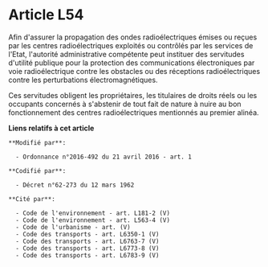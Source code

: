 # Article L54

Afin d'assurer la propagation des ondes radioélectriques émises ou reçues par les centres radioélectriques exploités ou
contrôlés par les services de l'Etat, l'autorité administrative compétente peut instituer des servitudes d'utilité publique
pour la protection des communications électroniques par voie radioélectrique contre les obstacles ou des réceptions
radioélectriques contre les perturbations électromagnétiques. 

Ces servitudes obligent les propriétaires, les titulaires de droits réels ou les occupants concernés à s'abstenir de tout
fait de nature à nuire au bon fonctionnement des centres radioélectriques mentionnés au premier alinéa.

**Liens relatifs à cet article**

	**Modifié par**:

	  - Ordonnance n°2016-492 du 21 avril 2016 - art. 1

	**Codifié par**:

	  - Décret n°62-273 du 12 mars 1962

	**Cité par**:

	  - Code de l'environnement - art. L181-2 (V)
	  - Code de l'environnement - art. L563-4 (V)
	  - Code de l'urbanisme - art. (V)
	  - Code des transports - art. L6350-1 (V)
	  - Code des transports - art. L6763-7 (V)
	  - Code des transports - art. L6773-8 (V)
	  - Code des transports - art. L6783-9 (V)

